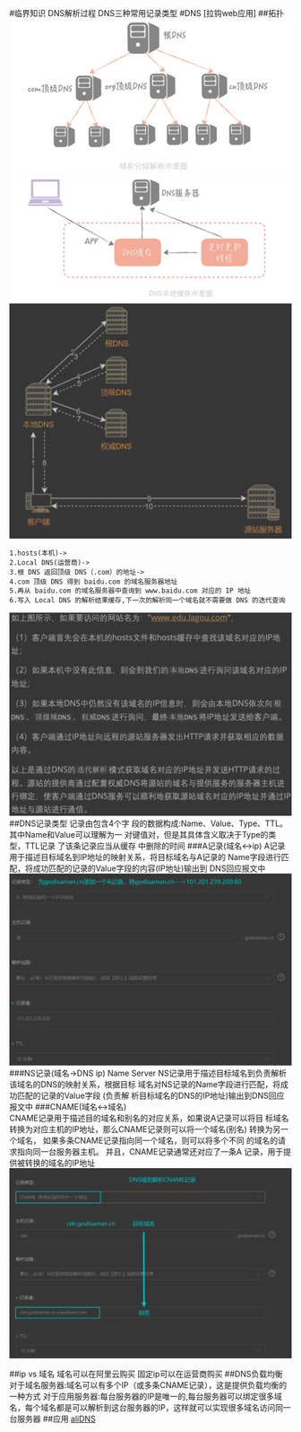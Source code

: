#临界知识
DNS解析过程
DNS三种常用记录类型
#DNS
[拉钩web应用]
##拓扑
![](.z_08_DNS__images/afb9d689.png)
![](.z_08_DNS__images/0dcbc06d.png)
![](.z_08_DNS__images/83794513.png)
```asp
1.hosts(本机)->  
2.Local DNS(运营商)->  
3.根 DNS 返回顶级 DNS（.com）的地址->  
4.com 顶级 DNS 得到 baidu.com 的域名服务器地址
5.再从 baidu.com 的域名服务器中查询到 www.baidu.com 对应的 IP 地址
6.写入 Local DNS 的解析结果缓存,下一次的解析同一个域名就不需要做 DNS 的迭代查询
```
![](.z_08_DNS__images/e3b114b6.png)
##DNS记录类型
记录由包含4个字 段的数据构成:Name、Value、Type、TTL。其中Name和Value可以理解为一 对键值对，但是其具体含义取决于Type的类型，TTL记录
了该条记录应当从缓存 中删除的时间
###A记录(域名<->ip)
A记录用于描述目标域名到IP地址的映射关系，将目标域名与A记录的 Name字段进行匹配，将成功匹配的记录的Value字段的内容(IP地址)输出到 DNS回应报文中
![](.z_08_DNS__images/b64c50ef.png)
###NS记录(域名->DNS ip)
Name Server
NS记录用于描述目标域名到负责解析该域名的DNS的映射关系，根据目标 域名对NS记录的Name字段进行匹配，将成功匹配的记录的Value字段
(负责解 析目标域名的DNS的IP地址)输出到DNS回应报文中
###CNAME(域名<->域名)  
CNAME记录用于描述目的域名和别名的对应关系，如果说A记录可以将目 标域名转换为对应主机的IP地址，那么CNAME记录则可以将一个域名(别名) 转换为另一个域名，
如果多条CNAME记录指向同一个域名，则可以将多个不同 的域名的请求指向同一台服务器主机。
并且，CNAME记录通常还对应了一条A 记录，用于提供被转换的域名的IP地址
![](.z_08_DNS__images/8ee765cd.png)

##ip vs 域名
域名可以在阿里云购买
固定ip可以在运营商购买
##DNS负载均衡
对于域名服务器:域名可以有多个IP（或多条CNAME记录），这是提供负载均衡的一种方式
对于应用服务器:每台服务器的IP是唯一的,每台服务器可以绑定很多域名，每个域名都是可以解析到这台服务器的IP，这样就可以实现很多域名访问同一台服务器
##应用
[aliDNS](https://www.alidns.com/)

